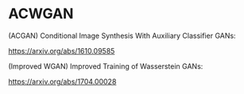 # ACWGAN
(ACGAN) Conditional Image Synthesis With Auxiliary Classifier GANs: 

https://arxiv.org/abs/1610.09585

(Improved WGAN) Improved Training of Wasserstein GANs:

https://arxiv.org/abs/1704.00028
